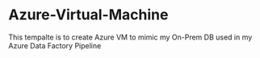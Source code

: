 # Azure-Virtual-Machine
This tempalte is to create Azure VM to mimic my On-Prem DB used in my Azure Data Factory Pipeline

